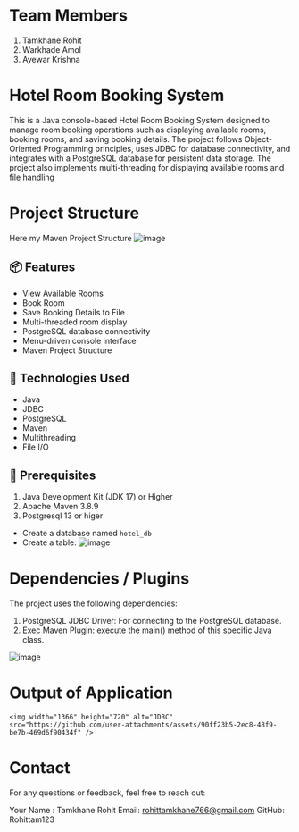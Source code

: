 # Team Members
   1. Tamkhane Rohit
   2. Warkhade Amol
   3. Ayewar Krishna

# Hotel Room Booking System

This is a Java console-based Hotel Room Booking System designed to manage room booking operations such as displaying available rooms, booking rooms, and saving booking details. The project follows Object-Oriented Programming principles, uses JDBC for database connectivity, and integrates with a PostgreSQL database for persistent data storage. The project also implements multi-threading for displaying available rooms and file handling

# Project Structure 
Here my Maven Project Structure
         ![image](https://github.com/user-attachments/assets/7914bc40-840c-44f9-93a1-c4b0f5994e66)


## 📦 Features

- View Available Rooms
- Book Room
- Save Booking Details to File
- Multi-threaded room display
- PostgreSQL database connectivity
- Menu-driven console interface
- Maven Project Structure

## 🔧 Technologies Used

- Java
- JDBC
- PostgreSQL
- Maven
- Multithreading
- File I/O

## 📝 Prerequisites

1. Java Development Kit (JDK 17) or Higher
2. Apache Maven 3.8.9
3. Postgresql 13 or higer
- Create a database named `hotel_db`
- Create a table:
      ![image](https://github.com/user-attachments/assets/0e6a7280-c321-49ca-9fef-2deadf6bf011)

# Dependencies / Plugins
The project uses the following dependencies:

 1. PostgreSQL JDBC Driver: For connecting to the PostgreSQL database.
 2. Exec Maven Plugin: execute the main() method of this specific Java class.

![image](https://github.com/user-attachments/assets/4aff8c83-6928-475d-82dc-153455f479da)

# Output of Application 
    <img width="1366" height="720" alt="JDBC" src="https://github.com/user-attachments/assets/90ff23b5-2ec8-48f9-be7b-469d6f90434f" />


# Contact
For any questions or feedback, feel free to reach out:

Your Name : Tamkhane Rohit 
Email: rohittamkhane766@gmail.com 
GitHub: Rohittam123
